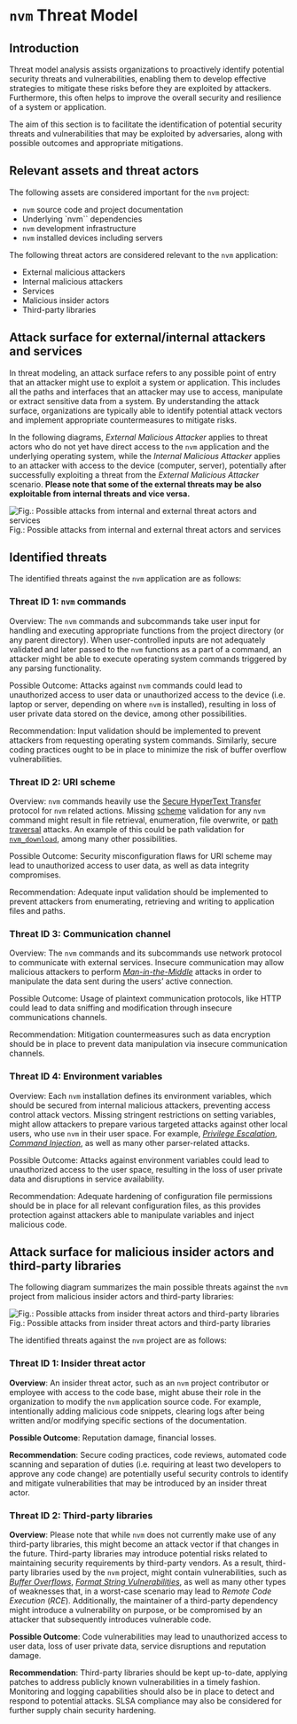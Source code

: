 # `nvm` Threat Model

## Introduction

Threat model analysis assists organizations to proactively identify potential security threats and vulnerabilities, enabling them to develop effective strategies to mitigate these risks before they are exploited by attackers.
Furthermore, this often helps to improve the overall security and resilience of a system or application.

The aim of this section is to facilitate the identification of potential security threats and vulnerabilities that may be exploited by adversaries, along with possible outcomes and appropriate mitigations.

## Relevant assets and threat actors

The following assets are considered important for the `nvm` project:
  - `nvm` source code and project documentation
  - Underlying `nvm`` dependencies
  - `nvm` development infrastructure
  - `nvm` installed devices including servers

The following threat actors are considered relevant to the `nvm` application:
  - External malicious attackers
  - Internal malicious attackers
  - Services
  - Malicious insider actors
  - Third-party libraries

## Attack surface for external/internal attackers and services

In threat modeling, an attack surface refers to any possible point of entry that an attacker might use to exploit a system or application.
This includes all the paths and interfaces that an attacker may use to access, manipulate or extract sensitive data from a system.
By understanding the attack surface, organizations are typically able to identify potential attack vectors and implement appropriate countermeasures to mitigate risks.

In the following diagrams, _External Malicious Attacker_ applies to threat actors who do not yet have direct access to the `nvm` application and the underlying operating system, while the _Internal Malicious Attacker_ applies to an attacker with access to the device (computer, server), potentially after successfully exploiting a threat from the _External Malicious Attacker_ scenario.
**Please note that some of the external threats may be also exploitable from internal threats and vice versa.**

<img src="./external-threat-actor.png" alt="Fig.: Possible attacks from internal and external threat actors and services" />
Fig.: Possible attacks from internal and external threat actors and services

## Identified threats

The identified threats against the `nvm` application are as follows:

### Threat ID 1: `nvm` commands

Overview: The `nvm` commands and subcommands take user input for handling and executing appropriate functions from the project directory (or any parent directory).
When user-controlled inputs are not adequately validated and later passed to the `nvm` functions as a part of a command, an attacker might be able to execute operating system commands triggered by any parsing functionality.

Possible Outcome: Attacks against `nvm` commands could lead to unauthorized access to user data or unauthorized access to the device (i.e. laptop or server, depending on where `nvm` is installed), resulting in loss of user private data stored on the device, among other possibilities.

Recommendation: Input validation should be implemented to prevent attackers from requesting operating system commands.
Similarly, secure coding practices ought to be in place to minimize the risk of buffer overflow vulnerabilities.

### Threat ID 2: URI scheme

Overview: `nvm` commands heavily use the [Secure HyperText Transfer](https://datatracker.ietf.org/doc/html/rfc2660) protocol for `nvm` related actions.
Missing [scheme](https://datatracker.ietf.org/doc/html/rfc3986#section-3.1) validation for any `nvm` command might result in file retrieval, enumeration, file overwrite, or [path traversal](https://owasp.org/www-project-web-security-testing-guide/latest/4-Web_Application_Security_Testing/05-Authorization_Testing/01-Testing_Directory_Traversal_File_Include) attacks.
An example of this could be path validation for [`nvm_download`](https://github.com/nvm-sh/nvm/blob/ef7fc2f2c06ad75fe7fbabf28d427561ae7b007d/nvm.sh#L118), among many other possibilities.

Possible Outcome: Security misconfiguration flaws for URI scheme may lead to unauthorized access to user data, as well as data integrity compromises.

Recommendation: Adequate input validation should be implemented to prevent attackers from enumerating, retrieving and writing to application files and paths.

### Threat ID 3: Communication channel

Overview: The `nvm` commands and its subcommands use network protocol to communicate with external services.
Insecure communication may allow malicious attackers to perform [_Man-in-the-Middle_](https://owasp.org/www-community/attacks/Manipulator-in-the-middle_attack) attacks in order to manipulate the data sent during the users’ active connection.

Possible Outcome: Usage of plaintext communication protocols, like HTTP could lead to data sniffing and modification through insecure communications channels.

Recommendation: Mitigation countermeasures such as data encryption should be in place to prevent data manipulation via insecure communication channels.

### Threat ID 4: Environment variables

Overview: Each `nvm` installation defines its environment variables, which should be secured from internal malicious attackers, preventing access control attack vectors.
Missing stringent restrictions on setting variables, might allow attackers to prepare various targeted attacks against other local users, who use `nvm` in their user space.
For example, [_Privilege Escalation_](https://owasp.org/Top10/A01_2021-Broken_Access_Control/), [_Command Injection_](https://cwe.mitre.org/data/definitions/77.html), as well as many other parser-related attacks.

Possible Outcome: Attacks against environment variables could lead to unauthorized access to the user space, resulting in the loss of user private data and disruptions in service availability.

Recommendation: Adequate hardening of configuration file permissions should be in place for all relevant configuration files, as this provides protection against attackers able to manipulate variables and inject malicious code.

## Attack surface for malicious insider actors and third-party libraries

The following diagram summarizes the main possible threats against the `nvm` project from malicious insider actors and third-party libraries:

<img src="./insider-threat-actor-and-libs.png" alt="Fig.: Possible attacks from insider threat actors and third-party libraries" />
Fig.: Possible attacks from insider threat actors and third-party libraries

The identified threats against the `nvm` project are as follows:

### Threat ID 1: Insider threat actor

**Overview**: An insider threat actor, such as an `nvm` project contributor or employee with access to the code base, might abuse their role in the organization to modify the `nvm` application source code.
For example, intentionally adding malicious code snippets, clearing logs after being written and/or modifying specific sections of the documentation.

**Possible Outcome**: Reputation damage, financial losses.

**Recommendation**: Secure coding practices, code reviews, automated code scanning and separation of duties (i.e. requiring at least two developers to approve any code change) are potentially useful security controls to identify and mitigate vulnerabilities that may be introduced by an insider threat actor.

### Threat ID 2: Third-party libraries

**Overview**: Please note that while `nvm` does not currently make use of any third-party libraries, this might become an attack vector if that changes in the future.
Third-party libraries may introduce potential risks related to maintaining security requirements by third-party vendors.
As a result, third-party libraries used by the `nvm` project, might contain vulnerabilities, such as [_Buffer Overflows_](https://owasp.org/www-community/vulnerabilities/Buffer_Overflow), [_Format String Vulnerabilities_](https://owasp.org/www-community/attacks/Format_string_attack), as well as many other types of weaknesses that, in a worst-case scenario may lead to _Remote Code Execution_ (_RCE_).
Additionally, the maintainer of a third-party dependency might introduce a vulnerability on purpose, or be compromised by an attacker that subsequently introduces vulnerable code.

**Possible Outcome**: Code vulnerabilities may lead to unauthorized access to user data, loss of user private data, service disruptions and reputation damage.

**Recommendation**: Third-party libraries should be kept up-to-date, applying patches to address publicly known vulnerabilities in a timely fashion.
Monitoring and logging capabilities should also be in place to detect and respond to potential attacks.
SLSA compliance may also be considered for further supply chain security hardening.
